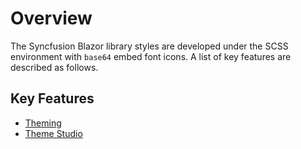 # Overview

The Syncfusion Blazor library styles are developed under the SCSS environment with `base64` embed font icons. A list of key features are described as follows.

## Key Features

* [Theming](./appearance/theme)
* [Theme Studio](./appearance/theme-studio)

